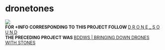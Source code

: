 dronetones
==========

<img src="https://raw.github.com/alejoduque/dronetones/master/imgs/V2_ascii.jpg" /> <br>
<B>FOR +INFO CORRESPONDING TO THIS PROJECT FOLLOW  </B>
<a href=https://github.com/alejoduque/dronetones/wiki/Drone-Sound> D R O N E _ S O U N D</a>
<BR>
<B>THE PRECEDING PROJECT WAS </B>
<a href=http://coop.re/?BDDWS>BDDWS | BRINGING DOWN DRONES WITH STONES</a>
